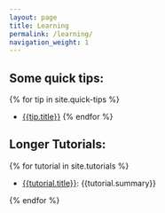 ```yaml
---
layout: page
title: Learning
permalink: /learning/
navigation_weight: 1
---
```


## Some quick tips:

{% for tip in site.quick-tips %}
  - [{{tip.title}}]({{site.baseurl}}{{tip.url}})
{% endfor %}

## Longer Tutorials:

{% for tutorial in site.tutorials %}
  - [{{tutorial.title}}]({{site.baseurl}}{{tutorial.url}}): 
{{tutorial.summary}}

{% endfor %}
